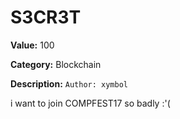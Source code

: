 # S3CR3T

**Value:** 100

**Category:** Blockchain

**Description:**
`Author: xymbol`

i want to join COMPFEST17 so badly :'(


